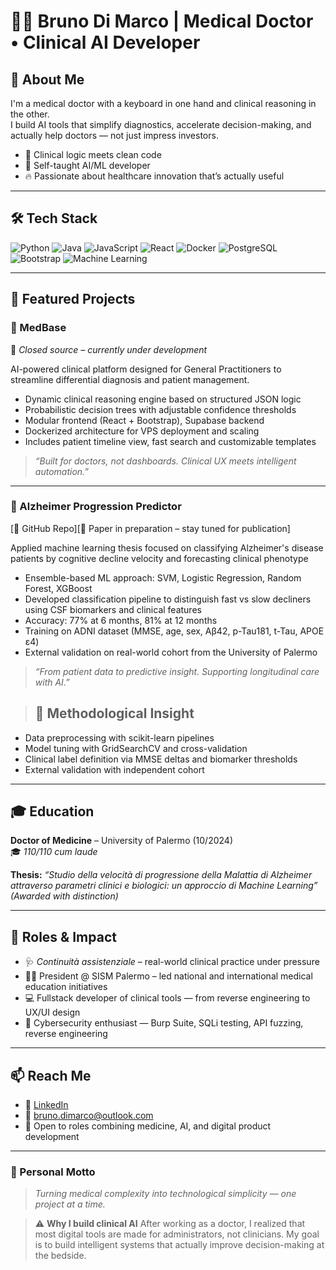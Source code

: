 # 👨‍⚕️ Bruno Di Marco | Medical Doctor • Clinical AI Developer

## 🧠 About Me
I'm a medical doctor with a keyboard in one hand and clinical reasoning in the other.  
I build AI tools that simplify diagnostics, accelerate decision-making, and actually help doctors — not just impress investors.

- 🧬 Clinical logic meets clean code  
- 🤖 Self-taught AI/ML developer  
- 🔥 Passionate about healthcare innovation that’s actually useful  

---

## 🛠 Tech Stack

![Python](https://img.shields.io/badge/-Python-black?style=flat-square&logo=Python)
![Java](https://img.shields.io/badge/-Java-black?style=flat-square&logo=Java)
![JavaScript](https://img.shields.io/badge/-JavaScript-black?style=flat-square&logo=javascript)
![React](https://img.shields.io/badge/-React-black?style=flat-square&logo=react)
![Docker](https://img.shields.io/badge/-Docker-black?style=flat-square&logo=docker)
![PostgreSQL](https://img.shields.io/badge/-PostgreSQL-black?style=flat-square&logo=postgresql)
![Bootstrap](https://img.shields.io/badge/-Bootstrap-black?style=flat-square&logo=bootstrap)
![Machine Learning](https://img.shields.io/badge/-Machine%20Learning-black?style=flat-square)

---

## 🚀 Featured Projects

### 🧠 MedBase  
🚧 *Closed source – currently under development*

AI-powered clinical platform designed for General Practitioners to streamline differential diagnosis and patient management.

- Dynamic clinical reasoning engine based on structured JSON logic  
- Probabilistic decision trees with adjustable confidence thresholds  
- Modular frontend (React + Bootstrap), Supabase backend  
- Dockerized architecture for VPS deployment and scaling  
- Includes patient timeline view, fast search and customizable templates  

> _“Built for doctors, not dashboards. Clinical UX meets intelligent automation.”_


---

### 🧬 Alzheimer Progression Predictor  
[🔗 GitHub Repo][📄 Paper in preparation – stay tuned for publication]

Applied machine learning thesis focused on classifying Alzheimer's disease patients by cognitive decline velocity and forecasting clinical phenotype

- Ensemble-based ML approach: SVM, Logistic Regression, Random Forest, XGBoost  
- Developed classification pipeline to distinguish fast vs slow decliners using CSF biomarkers and clinical features  
- Accuracy: 77% at 6 months, 81% at 12 months  
- Training on ADNI dataset (MMSE, age, sex, Aβ42, p-Tau181, t-Tau, APOE ε4)  
- External validation on real-world cohort from the University of Palermo  

> _“From patient data to predictive insight. Supporting longitudinal care with AI.”_

> ## 🧠 Methodological Insight
- Data preprocessing with scikit-learn pipelines
- Model tuning with GridSearchCV and cross-validation
- Clinical label definition via MMSE deltas and biomarker thresholds
- External validation with independent cohort

---

## 🎓 Education

**Doctor of Medicine** – University of Palermo (10/2024)  
🎓 *110/110 cum laude*

**Thesis:** _“Studio della velocità di progressione della Malattia di Alzheimer attraverso parametri clinici e biologici: un approccio di Machine Learning”_  
*(Awarded with distinction)*

---

## 🧭 Roles & Impact

- 🩺 *Continuità assistenziale* – real-world clinical practice under pressure  
- 👨‍🏫 President @ SISM Palermo – led national and international medical education initiatives  
- 💻 Fullstack developer of clinical tools — from reverse engineering to UX/UI design  
- 🔐 Cybersecurity enthusiast — Burp Suite, SQLi testing, API fuzzing, reverse engineering  

---

## 📫 Reach Me

- 🔗 [LinkedIn](https://linkedin.com/in/bruno-di-marco)  
- 📧 bruno.dimarco@outlook.com  
- 🧠 Open to roles combining medicine, AI, and digital product development

---

### 🧃 Personal Motto
> *Turning medical complexity into technological simplicity — one project at a time.*

> ⚠️ **Why I build clinical AI**
> After working as a doctor, I realized that most digital tools are made for administrators, not clinicians.
> My goal is to build intelligent systems that actually improve decision-making at the bedside.

